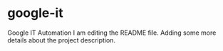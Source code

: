# google-it
Google IT Automation
I am editing the README file. Adding some more details about the project description.
